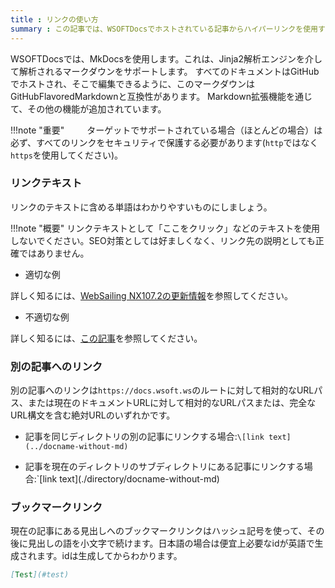 ```yaml
---
title : リンクの使い方
summary : この記事では、WSOFTDocsでホストされている記事からハイパーリンクを使用する方法について説明します。いくつか規則がありますが、リンクは同じサイト内でも、外部のサイトやURL上のコンテンツでも、どこへでもMarkdownに簡単に追加できます。
---
```


WSOFTDocsでは、MkDocsを使用します。これは、Jinja2解析エンジンを介して解析されるマークダウンをサポートします。
すべてのドキュメントはGitHubでホストされ、そこで編集できるように、このマークダウンはGitHubFlavoredMarkdownと互換性があります。
Markdown拡張機能を通じて、その他の機能が追加されています。

!!!note "重要"
　　  ターゲットでサポートされている場合（ほとんどの場合）は必ず、すべてのリンクをセキュリティで保護する必要があります(`http`ではなく`https`を使用してください)。

### リンクテキスト
リンクのテキストに含める単語はわかりやすいものにしましょう。

!!!note "概要"
    リンクテキストとして「ここをクリック」などのテキストを使用しないでください。SEO対策としては好ましくなく、リンク先の説明としても正確ではありません。

* 適切な例

詳しく知るには、[WebSailing NX107.2の更新情報](/websailing/changelog/1072)を参照してください。

* 不適切な例

詳しく知るには、[この記事](/websailing/changelog/1072)を参照してください。

### 別の記事へのリンク
別の記事へのリンクは`https://docs.wsoft.ws`のルートに対して相対的なURLパス、または現在のドキュメントURLに対して相対的なURLパスまたは、完全なURL構文を含む絶対URLのいずれかです。

* 記事を同じディレクトリの別の記事にリンクする場合:`\[link text](../docname-without-md)`

* 記事を現在のディレクトリのサブディレクトリにある記事にリンクする場合:`\[link text](./directory/docname-without-md)

### ブックマークリンク
現在の記事にある見出しへのブックマークリンクはハッシュ記号を使って、その後に見出しの語を小文字で続けます。日本語の場合は便宜上必要なidが英語で生成されます。idは生成してからわかります。

```md title="MarkDown"
[Test](#test)
```
